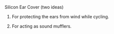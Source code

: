 Silicon Ear Cover (two ideas)

1. For protecting the ears from wind while cycling.

2. For acting as sound mufflers.
